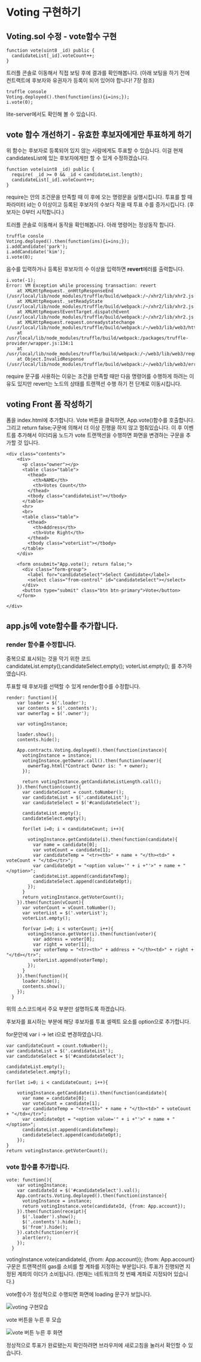 # Voting 구현하기

## Voting.sol 수정 - vote함수 구현

```
function vote(uint8 _id) public {
  candidateList[_id].voteCount++;
}
```

트러플 콘솔로 이동해서 직접 보팅 후에 결과를 확인해봅니다.
(아래 보팅을 하기 전에 컨트랙트에 후보자와 유권자가 등록이 되어 있어야 합니다! 7장 참조)

```
truffle console
Voting.deployed().then(function(ins){i=ins;});
i.vote(0); 
```

lite-server에서도 확인해 볼 수 있습니다.
 
## vote 함수 개선하기 - 유효한 후보자에게만 투표하게 하기

 위 함수는 후보자로 등록되어 있지 않는 사람에게도 투표할 수 있습니다.
 이걸 현재 candidatesList에 있는 후보자에게만 할 수 있게 수정하겠습니다.

```
function vote(uint8 _id) public {
  require( _id >= 0 && _id < candidateList.length);
  candidateList[_id].voteCount++;
}
```

require는 안의 조건문을 만족할 때 이 후에 오는 명령문을 실행시킵니다.
투표를 할 때 파라미터 id는 0 이상이고 등록된 후보자의 수보다 작을 때 투표 수를 증가시킵니다.
(후보자는 0부터 시작합니다.)

트러플 콘솔로 이동해서 동작을 확인해봅니다.
아래 명령어는 정상동작 합니다.

```
truffle consle
Voting.deployed().then(function(ins){i=ins;});
i.addCandidate('park');
i.addCandidate('kim');
i.vote(0);
```

음수를 입력하거나 등록된 후보자의 수 이상을 입력하면 **revert**에러를 출력합니다.

```
i.vote(-1);
Error: VM Exception while processing transaction: revert
    at XMLHttpRequest._onHttpResponseEnd (/usr/local/lib/node_modules/truffle/build/webpack:/~/xhr2/lib/xhr2.js:509:1)
    at XMLHttpRequest._setReadyState (/usr/local/lib/node_modules/truffle/build/webpack:/~/xhr2/lib/xhr2.js:354:1)
    at XMLHttpRequestEventTarget.dispatchEvent (/usr/local/lib/node_modules/truffle/build/webpack:/~/xhr2/lib/xhr2.js:64:1)
    at XMLHttpRequest.request.onreadystatechange (/usr/local/lib/node_modules/truffle/build/webpack:/~/web3/lib/web3/httpprovider.js:128:1)
    at /usr/local/lib/node_modules/truffle/build/webpack:/packages/truffle-provider/wrapper.js:134:1
    at /usr/local/lib/node_modules/truffle/build/webpack:/~/web3/lib/web3/requestmanager.js:86:1
    at Object.InvalidResponse (/usr/local/lib/node_modules/truffle/build/webpack:/~/web3/lib/web3/errors.js:38:1)
```

require 문구를 사용하는 이유는 조건을 만족할 때만 다음 명령어를 수행하게 하려는 이유도 있지만 revert는 노드의 상태를 트랜잭션 수행 하기 전 단계로 이동시킵니다.

## voting Front 폼 작성하기
폼을 index.html에 추가합니다.
Vote 버튼을 클릭하면, App.vote()함수를 호출합니다.
그리고 return false;구문에 의해서 더 이상 진행을 하지 않고 멈춰있습니다.
이 후 이벤트를 추가해서 이더리움 노드가 vote 트랜잭션을 수행하면 화면을 변경하는 구문을 추가할 것 입니다.

```
<div class="contents">
    <div>
      <p class="owner"></p>
      <table class="table">
        <thead>
          <th>NAME</th>
          <th>Votes Count</th>
        </thead>
        <tbody class="candidateList"></tbody>
      </table>
      <hr>
      <br>
      <table class="table">
        <thead>
          <th>Address</th>
          <th>Vote Right</th>
        </thead>
        <tbody class="voterList"></tbody>
      </table>
    </div>

    <form onsubmit="App.vote(); return false;">
      <div class="form-group">
        <label for="candidateSelect">Select Candidate</label>
        <select class="from-control" id="candidateSelect"></select>
      </div>
      <button type="submit" class="btn btn-primary">Vote</button>
    </form>

</div>
```

## app.js에 vote함수를 추가합니다.

### render 함수를 수정합니다.

중복으로 표시되는 것을 막기 위한 코드 candidateList.empty();candidateSelect.empty(); voterList.empty(); 를 추가하였습니다.

투표할 때 후보자를 선택할 수 있게 render함수를 수정합니다.

```
render: function(){
    var loader = $('.loader');
    var contents = $('.contents');
    var ownerTag = $('.owner');

    var votingInstance;

    loader.show();
    contents.hide();

    App.contracts.Voting.deployed().then(function(instance){
      votingInstance = instance;
      votingInstance.getOwner.call().then(function(owner){
        ownerTag.html("Contract Owner is: " + owner);
      });

      return votingInstance.getCandidateListLength.call();
    }).then(function(count){
      var candidateCount = count.toNumber();
      var candidateList = $('.candidateList');
      var candidateSelect = $('#candidateSelect');

      candidateList.empty();
      candidateSelect.empty();

      for(let i=0; i < candidateCount; i++){

        votingInstance.getCandidate(i).then(function(candidate){
          var name = candidate[0];
          var voteCount = candidate[1];
          var candidateTemp = "<tr><th>" + name + "</th><td>" + voteCount + "</td></tr>"; 
          var candidateOpt = "<option value='" + i +"'>" + name + "</option>";
          candidateList.append(candidateTemp);
          candidateSelect.append(candidateOpt);
        });
      }
      return votingInstance.getVoterCount();
    }).then(function(vCount){
      var voterCount = vCount.toNumber();
      var voterList = $('.voterList');
      voterList.empty();

      for(var i=0; i < voterCount; i++){
        votingInstance.getVoter(i).then(function(voter){
          var address = voter[0];
          var right = voter[1];
          var voterTemp = "<tr><th>" + address + "</th><td>" + right + "</td></tr>"; 
          voterList.append(voterTemp);
        });
      }
    }).then(function(){
      loader.hide();
      contents.show();
    });
  }
```
위의 소스코드에서 주요 부분만 설명하도록 하겠습니다.

후보자를 표시하는 부분에 해당 후보자를 투표 셀렉트 요소를 option으로 추가합니다.

for문안에 var i -> let i으로 변경하였습니다.

```
var candidateCount = count.toNumber();
var candidateList = $('.candidateList');
var candidateSelect = $('#candidateSelect');

candidateList.empty();
candidateSelect.empty();

for(let i=0; i < candidateCount; i++){

    votingInstance.getCandidate(i).then(function(candidate){
      var name = candidate[0];
      var voteCount = candidate[1];
      var candidateTemp = "<tr><th>" + name + "</th><td>" + voteCount + "</td></tr>"; 
      var candidateOpt = "<option value='" + i +"'>" + name + "</option>";
      candidateList.append(candidateTemp);
      candidateSelect.append(candidateOpt);
    });
}
return votingInstance.getVoterCount();
```


### vote 함수를 추가합니다.

```
vote: function(){
    var votingInstance;
    var candidateId = $('#candidateSelect').val();
    App.contracts.Voting.deployed().then(function(instance){
      votingInstance = instance;
      return votingInstance.vote(candidateId, {from: App.account});
    }).then(function(receipt){
      $('.loader').show();
      $('.contents').hide();
      $('from').hide();
    }).catch(function(err){
      alert(err);
    });
  }
```

votingInstance.vote(candidateId, {from: App.account});
{from: App.account} 구문은 트랜잭션의 gas를 소비를 할 계좌를 지정하는 부분입니다.
투표가 진행되면 지정된 계좌의 이더가 소비됩니다.
(현재는 네트워크의 첫 번째 계좌로 지정되어 있습니다.)

vote함수가 정상적으로 수행되면 화면에 loading 문구가 보입니다.

![voting 구현모습](image/0801.png "Voting 구현모습")

vote 버튼을 누른 후 모습

![vote 버튼 누른 후 화면](image/0802.png "Vote후 화면")

정상적으로 투표가 완료됐는지 확인하려면 브라우저에 새로고침을 눌러서 확인할 수 있습니다.
